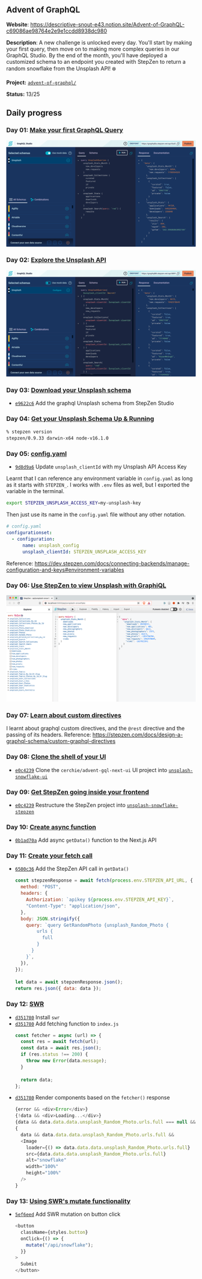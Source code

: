 ## Advent of GraphQL

**Website**: https://descriptive-snout-e43.notion.site/Advent-of-GraphQL-c69086ae98764e2e9e1ccdd8938dc980

**Description**: A new challenge is unlocked every day. You'll start by making your first query, then move on to making more complex queries in our GraphQL Studio. By the end of the month, you'll have deployed a customized schema to an endpoint you created with StepZen to return a random snowflake from the Unsplash API! ❄️ 

**Project:** [`advent-of-graphql/`](./advent-of-graphql/)

**Status:** 13/25 

## Daily progress

### Day 01: [Make your first GraphQL Query ](https://descriptive-snout-e43.notion.site/Advent-of-GraphQL-c69086ae98764e2e9e1ccdd8938dc980?p=19b7d725e6c2419b919958507ddb2790)
![StepZen Studio screenshot for Day 01](./day-01.png)

### Day 02: [Explore the Unsplash API](https://descriptive-snout-e43.notion.site/Explore-the-Unsplash-API-14ce8756b1144d4b8225ea4554738a22)
![StepZen Studio screenshot for Day 02](./day-02.png)

### Day 03: [Download your Unsplash schema](https://descriptive-snout-e43.notion.site/Advent-of-GraphQL-c69086ae98764e2e9e1ccdd8938dc980?p=4d1f91f9a1be45bf858809a6e5b9f839)
- [`e9622c6`](https://github.com/BogDAAAMN/advent-calendar-2021/commit/e9622c62e813628d82add801b776fe2d2b1daba4) Add the graphql Unsplash schema from StepZen Studio

### Day 04: [Get your Unsplash Schema Up & Running](https://descriptive-snout-e43.notion.site/Advent-of-GraphQL-c69086ae98764e2e9e1ccdd8938dc980?p=7cd95d86386448dfa73dfbd6c1c71d1c) 
```bash
% stepzen version
stepzen/0.9.33 darwin-x64 node-v16.1.0
```

### Day 05: [config.yaml](https://descriptive-snout-e43.notion.site/Advent-of-GraphQL-c69086ae98764e2e9e1ccdd8938dc980?p=594c358e3bf746898fb3867d15edcae7)
- [`9d8d9a6`](https://github.com/BogDAAAMN/advent-calendar-2021/commit/9d8d9a6123607d1c9a3e0097329b0ca4ad3a7747) Update `unsplash_clientId` with my Unsplash API Access Key

Learnt that I can reference any environment variable in `config.yaml` as long as it starts with `STEPZEN_`. I works with `.env` files as well, but I exported the variable in the terminal.

```bash
export STEPZEN_UNSPLASH_ACCESS_KEY=my-unsplash-key
```

Then just use its name in the `config.yaml` file without any other notation.

```yml
# config.yaml
configurationset:
  - configuration:
      name: unsplash_config
      unsplash_clientId: STEPZEN_UNSPLASH_ACCESS_KEY
```

Reference: https://dev.stepzen.com/docs/connecting-backends/manage-configuration-and-keys#environment-variables

### Day 06: [Use StepZen to view Unsplash with GraphiQL](https://descriptive-snout-e43.notion.site/Advent-of-GraphQL-c69086ae98764e2e9e1ccdd8938dc980?p=e8264209ccb24dcd88cbc57e47999056)
![StepZen Studio screenshot for Day 06](./day-06.png)

### Day 07: [Learn about custom directives](https://descriptive-snout-e43.notion.site/Advent-of-GraphQL-c69086ae98764e2e9e1ccdd8938dc980?p=bf548c53162d4078ab6646433fdda7db)
I learnt about graphql custom directives, and the `@rest` directive and the passing of its headers. Reference: https://stepzen.com/docs/design-a-graphql-schema/custom-graphql-directives

### Day 08: [Clone the shell of your UI ](https://descriptive-snout-e43.notion.site/Advent-of-GraphQL-c69086ae98764e2e9e1ccdd8938dc980?p=890688df74c54bb79e25bed2c7c0aac3)
- [`e0c4239`](https://github.com/BogDAAAMN/advent-calendar-2021/commit/e0c42391052a969aead94f617d421bad67bc0468) Clone the `cerchie/advent-gql-next-ui` UI project into [`unsplash-snowflake-ui`](/advent-of-graphql/unsplash-snowflake-ui)

### Day 09: [Get StepZen going inside your frontend](https://descriptive-snout-e43.notion.site/Advent-of-GraphQL-c69086ae98764e2e9e1ccdd8938dc980?p=27259fdf5e4c4e40a55b96094a739703)
- [`e0c4239`](https://github.com/BogDAAAMN/advent-calendar-2021/commit/e0c42391052a969aead94f617d421bad67bc0468) Restructure the StepZen project into [`unsplash-snowflake-stepzen`](/advent-of-graphql/unsplash-snowflake-stepzen)

### Day 10: [Create async function](https://descriptive-snout-e43.notion.site/Advent-of-GraphQL-c69086ae98764e2e9e1ccdd8938dc980?p=8803a22964e145d58565c346d64c7177)
- [`0b1ad70a`](https://github.com/BogDAAAMN/advent-calendar-2021/commit/0b1ad70a2221c81d1ed07d8a0ec00e31a574da37) Add async `getData()` function to the Next.js API

### Day 11: [Create your fetch call](https://descriptive-snout-e43.notion.site/Advent-of-GraphQL-c69086ae98764e2e9e1ccdd8938dc980?p=1d65d99ebcae46efbf83114eac198108)
- [`6500c36`](https://github.com/BogDAAAMN/advent-calendar-2021/commit/6500c36d7504b4a8d92b871901f891042b5bf2af) Add the StepZen API call in `getData()`
  ```js
  const stepzenResponse = await fetch(process.env.STEPZEN_API_URL, {
    method: "POST",
    headers: {
      Authorization: `apikey ${process.env.STEPZEN_API_KEY}`,
      "Content-Type": "application/json",
    },
    body: JSON.stringify({
      query: `query GetRandomPhoto {unsplash_Random_Photo {
          urls {
            full
          }
        }
      }`,
    }),
  });

  let data = await stepzenResponse.json();
  return res.json({ data: data });
  ```

### Day 12: [SWR](https://descriptive-snout-e43.notion.site/Advent-of-GraphQL-c69086ae98764e2e9e1ccdd8938dc980?p=1cef5bc615bb4484aa27ecd96d23fa8a)
- [`d351780`](https://github.com/BogDAAAMN/advent-calendar-2021/commit/d35178064e7f8f2bd06623dadd3341cac363dcdb) Install `swr`
- [`d351780`](https://github.com/BogDAAAMN/advent-calendar-2021/commit/d35178064e7f8f2bd06623dadd3341cac363dcdb) Add fetching function to `index.js`
  ```js
  const fetcher = async (url) => {
    const res = await fetch(url);
    const data = await res.json();
    if (res.status !== 200) {
      throw new Error(data.message);
    }

    return data;
  };
  ```
- [`d351780`](https://github.com/BogDAAAMN/advent-calendar-2021/commit/d35178064e7f8f2bd06623dadd3341cac363dcdb) Render components based on the `fetcher()` response
  ```js
  {error && <div>Error</div>}
  {!data && <div>Loading...</div>}
  {data && data.data.data.unsplash_Random_Photo.urls.full === null && <div>Null response</div>}
  {
    data && data.data.data.unsplash_Random_Photo.urls.full &&
    <Image
      loader={() => data.data.data.unsplash_Random_Photo.urls.full}
      src={data.data.data.unsplash_Random_Photo.urls.full}
      alt="snowflake"
      width="100%"
      height="100%"
    />
  }
  ```

### Day 13: [Using SWR's mutate functionality](https://descriptive-snout-e43.notion.site/Advent-of-GraphQL-c69086ae98764e2e9e1ccdd8938dc980?p=8fb6b487e5ef4f92a7597125524abd78)
- [`5ef6eed`](https://github.com/BogDAAAMN/advent-calendar-2021/commit/5ef6eedf46f5e1b2cdf7aeebddc83a7bfffd6326) Add SWR mutation on button click
  ```js
  <button
    className={styles.button}
    onClick={() => {
      mutate("/api/snowflake");
    }}
  >
    Submit
  </button>
  ```